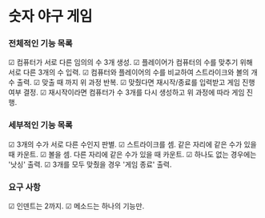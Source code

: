 # 숫자 야구 게임

### 전체적인 기능 목록
☑ 컴퓨터가 서로 다른 임의의 수 3개 생성.
☑ 플레이어가 컴퓨터의 수를 맞추기 위해 서로 다른 3개의 수 입력.
☑ 컴퓨터와 플레이어의 수를 비교하여 스트라이크와 볼의 개수 출력.
☑ 맞출 때 까지 위 과정 반복.
☑ 맞췄다면 재시작/종료를 입력받고 게임 진행여부 결정.
☑ 재시작이라면 컴퓨터가 수 3개를 다시 생성하고 위 과정에 따라 게임 진행.


### 세부적인 기능 목록
☑ 3개의 수가 서로 다른 수인지 판별.
☑ 스트라이크를 셈. 같은 자리에 같은 수가 있을 때 카운트.
☑ 볼을 셈. 다른 자리에 같은 수가 있을 때 카운트.
☑ 하나도 없는 경우에는 '낫싱' 출력.
☑ 3개를 모두 맞췄을 경우 '게임 종료' 출력.

### 요구 사항
☑ 인덴트는 2까지.
☑ 메소드는 하나의 기능만.